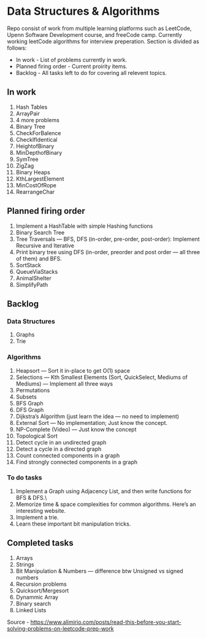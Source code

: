 <h1> Data Structures & Algorithms </h1>

Repo consist of work from multiple learning platforms such as LeetCode, Upenn Software Development course, and freeCode camp.
Currently working leetCode algorithms for interview preperation.  Section is divided as follows:

* In work - List of problems currently in work.
* Planned firing order - Current proirity items.
* Backlog - All tasks left to do for covering all relevent topics.

<h2> In work </h2>

1. Hash Tables
2. ArrayPair
3. 4 more problems
6. Binary Tree
7. CheckForBalence
8. CheckIfIdentical
9. HeightofBinary
10. MinDepthofBinary
11. SymTree
12. ZigZag
13. Binary Heaps
14. KthLargestElement
15. MinCostOfRope
16. RearrangeChar   
         
<h2> Planned firing order </h2>

1. Implement a HashTable with simple Hashing functions
1. Binary Search Tree
1. Tree Traversals — BFS, DFS (in-order, pre-order, post-order): Implement Recursive and Iterative
1. Print binary tree using DFS (in-order, preorder and post order — all three of them) and BFS.
1. SortStack
1. QueueViaStacks
1. AnimalShelter
1. SimplifyPath  

<h2> Backlog </h2>

<h3> Data Structures </h3>

1. Graphs
1. Trie
	
<h3> Algorithms </h3>

1. Heapsort — Sort it in-place to get O(1) space
1. Selections — Kth Smallest Elements (Sort, QuickSelect, Mediums of Mediums) — Implement all three ways
1. Permutations
1. Subsets
1. BFS Graph
1. DFS Graph
1. Dijkstra’s Algorithm (just learn the idea — no need to implement)
1. External Sort — No implementation; Just know the concept.
1. NP-Complete (Video) — Just know the concept
1. Topological Sort
1. Detect cycle in an undirected graph
1. Detect a cycle in a directed graph
1. Count connected components in a graph
1. Find strongly connected components in a graph

<h3> To do tasks </h3>

1. Implement a Graph using Adjacency List, and then write functions for BFS & DFS.\
1. Memorize time & space complexities for common algorithms. Here’s an interesting website.
1. Implement a trie.
1. Learn these important bit manipulation tricks.
	
	
<h2> Completed tasks </h2>

1. Arrays
1. Strings
1. Bit Manipulation & Numbers — difference btw Unsigned vs signed numbers
1. Recursion problems
1. Quicksort/Mergesort
1. Dynammic Array
1. Binary search
1. Linked Lists
	
Source - https://www.alimirio.com/posts/read-this-before-you-start-solving-problems-on-leetcode-prep-work
